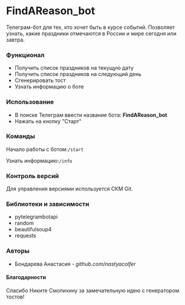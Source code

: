 # FindAReason_bot
Телеграм-бот для тех, кто хочет быть в курсе событий. Позволяет узнать, какие праздники отмечаются в России 
и мире сегодня или завтра.

### Функционал
+ Получить список праздников на текущую дату
+ Получить список праздников на следующий день
+ Сгенерировать тост
+ Узнать информацию о боте

### Использование
+ В поиске Телеграм ввести название бота: **FindAReason_bot**
+ Нажать на кнопку "Старт"
### Команды
Начало работы с ботом:`/start`

Узнать информацию:`/info`
### Контроль версий
Для управления версиями используется СКМ Git.
### Библиотеки и зависимости
+ pytelegrambotapi
+ random
+ beautifulsoup4
+ requests
### Авторы
+ Бондарева Анастасия - _github.com/nastyacolfer_
#### Благодарности
Спасибо Никите Смолихину за замечательную идею с генератором тостов!
